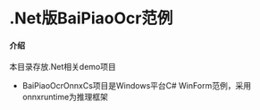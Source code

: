 # .Net版BaiPiaoOcr范例

#### 介绍
本目录存放.Net相关demo项目
* BaiPiaoOcrOnnxCs项目是Windows平台C# WinForm范例，采用onnxruntime为推理框架
